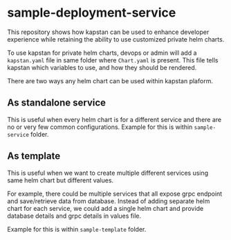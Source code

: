 # sample-deployment-service

This repository shows how kapstan can be used to enhance developer experience while retaining the ability to use customized private helm charts.

To use kapstan for private helm charts, devops or admin will add a `kapstan.yaml` file in same folder where `Chart.yaml` is present.
This file tells kapstan which variables to use, and how they should be rendered.

There are two ways any helm chart can be used within kapstan plaform.

## As standalone service
This is useful when every helm chart is for a different service and there are no or very few common configurations.
Example for this is within `sample-service` folder.


## As template
This is useful when we want to create multiple different services using same helm chart but different values. 

For example, there could be multiple services that all expose grpc endpoint and save/retrieve data from database. 
Instead of adding separate helm chart for each service, we could add a single helm chart and provide database details and grpc details in values file.

Example for this is within `sample-template` folder.